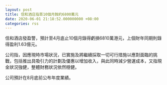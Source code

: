 ```yaml
---
layout: post
title: 信和酒店指首10個月蝕約6800萬元
date: 2020-06-01 21:18:52.000000000 +08:00
categories: rss
---
```


信和酒店發盈警，預計至4月底止10個月錄得虧損6810萬港元，上個財年同期則錄得盈利1.63億元。

公司指，因應現時市場狀況，已實施及將繼續採取一切可行措施以應對面臨的挑戰，包括推出具吸引力的計劃及優惠以增加收入，與此同時減少營運成本，又指現金狀況強健，整體財務狀況依然穩健。

公司預計在8月底前公布年度業績。

